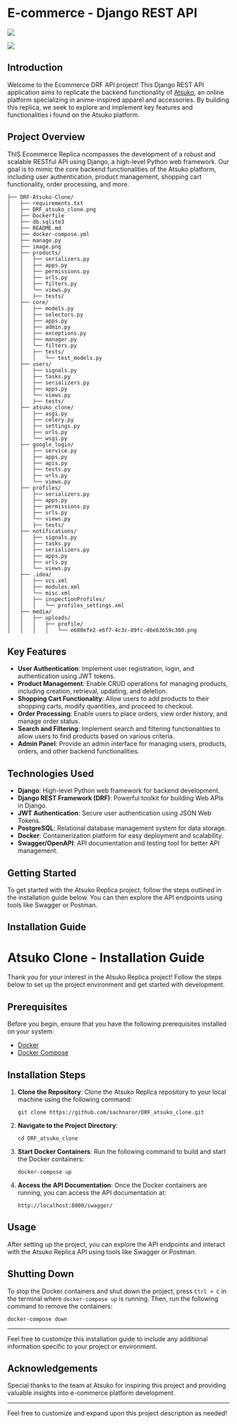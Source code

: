
# E-commerce - Django REST API

![](https://github.com/sachnaror/DRF-Atsuko-Clone/blob/main/DRF_atsuko_clone.png)

![](https://github.com/sachnaror/DRF-Atsuko-Clone/blob/main/image.png)

## Introduction
Welcome to the Ecommerce DRF API project! This Django REST API application aims to replicate the backend functionality of [Atsuko](https://atsuko.com/), an online platform specializing in anime-inspired apparel and accessories. By building this replica, we seek to explore and implement key features and functionalities i found on the Atsuko platform.

## Project Overview
ThIS Ecommerce Replica ncompasses the development of a robust and scalable RESTful API using Django, a high-level Python web framework. Our goal is to mimic the core backend functionalities of the Atsuko platform, including user authentication, product management, shopping cart functionality, order processing, and more.

```
├── DRF-Atsuko-Clone/
│   ├── requirements.txt
│   ├── DRF_atsuko_clone.png
│   ├── Dockerfile
│   ├── db.sqlite3
│   ├── README.md
│   ├── docker-compose.yml
│   ├── manage.py
│   ├── image.png
│   ├── products/
│   │   ├── serializers.py
│   │   ├── apps.py
│   │   ├── permissions.py
│   │   ├── urls.py
│   │   ├── filters.py
│   │   └── views.py
│   │   ├── tests/
│   ├── core/
│   │   ├── models.py
│   │   ├── selectors.py
│   │   ├── apps.py
│   │   ├── admin.py
│   │   ├── exceptions.py
│   │   ├── manager.py
│   │   └── filters.py
│   │   ├── tests/
│   │   │   └── test_models.py
│   ├── users/
│   │   ├── signals.py
│   │   ├── tasks.py
│   │   ├── serializers.py
│   │   ├── apps.py
│   │   └── views.py
│   │   ├── tests/
│   ├── atsuko_clone/
│   │   ├── asgi.py
│   │   ├── celery.py
│   │   ├── settings.py
│   │   ├── urls.py
│   │   └── wsgi.py
│   ├── google_login/
│   │   ├── service.py
│   │   ├── apps.py
│   │   ├── apis.py
│   │   ├── tests.py
│   │   ├── urls.py
│   │   └── views.py
│   ├── profiles/
│   │   ├── serializers.py
│   │   ├── apps.py
│   │   ├── permissions.py
│   │   ├── urls.py
│   │   └── views.py
│   │   ├── tests/
│   ├── notifications/
│   │   ├── signals.py
│   │   ├── tasks.py
│   │   ├── serializers.py
│   │   ├── apps.py
│   │   ├── urls.py
│   │   └── views.py
│   ├── .idea/
│   │   ├── vcs.xml
│   │   ├── modules.xml
│   │   └── misc.xml
│   │   ├── inspectionProfiles/
│   │   │   └── profiles_settings.xml
│   ├── media/
│   │   ├── uploads/
│   │   │   ├── profile/
│   │   │   │   └── e680efe2-e6f7-4c3c-89fc-d6e63659c380.png

```

## Key Features

- **User Authentication**: Implement user registration, login, and authentication using JWT tokens.
- **Product Management**: Enable CRUD operations for managing products, including creation, retrieval, updating, and deletion.
- **Shopping Cart Functionality**: Allow users to add products to their shopping carts, modify quantities, and proceed to checkout.
- **Order Processing**: Enable users to place orders, view order history, and manage order status.
- **Search and Filtering**: Implement search and filtering functionalities to allow users to find products based on various criteria.
- **Admin Panel**: Provide an admin interface for managing users, products, orders, and other backend functionalities.

## Technologies Used
- **Django**: High-level Python web framework for backend development.
- **Django REST Framework (DRF)**: Powerful toolkit for building Web APIs in Django.
- **JWT Authentication**: Secure user authentication using JSON Web Tokens.
- **PostgreSQL**: Relational database management system for data storage.
- **Docker**: Containerization platform for easy deployment and scalability.
- **Swagger/OpenAPI**: API documentation and testing tool for better API management.

## Getting Started
To get started with the Atsuko Replica project, follow the steps outlined in the installation guide below. You can then explore the API endpoints using tools like Swagger or Postman.

## Installation Guide

# Atsuko Clone - Installation Guide

Thank you for your interest in the Atsuko Replica project! Follow the steps below to set up the project environment and get started with development.

## Prerequisites
Before you begin, ensure that you have the following prerequisites installed on your system:

- [Docker](https://www.docker.com/get-started)
- [Docker Compose](https://docs.docker.com/compose/install/)

## Installation Steps
1. **Clone the Repository**:
   Clone the Atsuko Replica repository to your local machine using the following command:
   ```
   git clone https://github.com/sachnaror/DRF_atsuko_clone.git
   ```

2. **Navigate to the Project Directory**:
   ```
   cd DRF_atsuko_clone
   ```

3. **Start Docker Containers**:
   Run the following command to build and start the Docker containers:
   ```
   docker-compose up
   ```

4. **Access the API Documentation**:
   Once the Docker containers are running, you can access the API documentation at:
   ```
   http://localhost:8000/swagger/
   ```

## Usage
After setting up the project, you can explore the API endpoints and interact with the Atsuko Replica API using tools like Swagger or Postman.

## Shutting Down
To stop the Docker containers and shut down the project, press `Ctrl + C` in the terminal where `docker-compose up` is running. Then, run the following command to remove the containers:
   ```
   docker-compose down
   ```

---

Feel free to customize this installation guide to include any additional information specific to your project or environment.


## Acknowledgements
Special thanks to the team at Atsuko for inspiring this project and providing valuable insights into e-commerce platform development.

---

Feel free to customize and expand upon this project description as needed!
